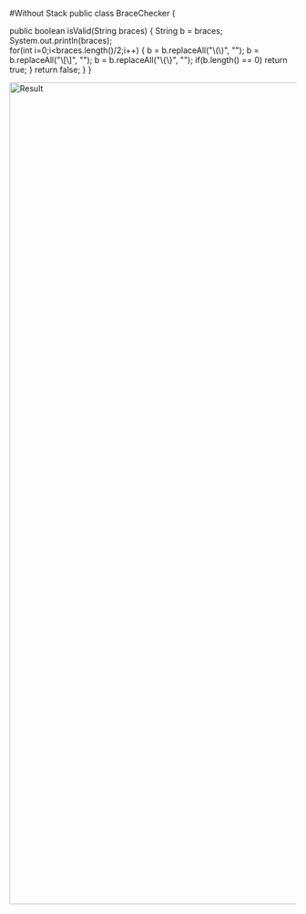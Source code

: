 #Without Stack
public class BraceChecker {

  public boolean isValid(String braces) { 
    String b = braces;
    System.out.println(braces);   
    for(int i=0;i<braces.length()/2;i++)
    {
      b = b.replaceAll("\\(\\)", "");
      b = b.replaceAll("\\[\\]", "");
      b = b.replaceAll("\\{\\}", "");
      if(b.length() == 0)
        return true;
    }
    return false;
  }
}

<img width="1440" alt="Result" src="https://user-images.githubusercontent.com/105222251/225945090-d4a7537c-5636-42b2-bd5f-64cca8139811.png">
